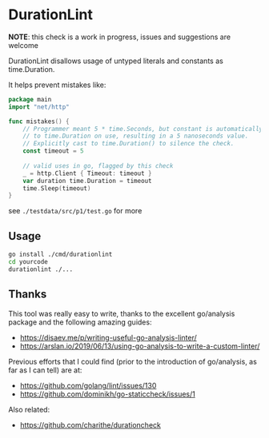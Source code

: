 # DurationLint

**NOTE**: this check is a work in progress, issues and suggestions are welcome 

DurationLint disallows usage of untyped literals and constants as time.Duration.

It helps prevent mistakes like:

```go
package main
import "net/http"

func mistakes() {
	// Programmer meant 5 * time.Seconds, but constant is automatically promoted
	// to time.Duration on use, resulting in a 5 nanoseconds value.
	// Explicitly cast to time.Duration() to silence the check.
	const timeout = 5
	
	// valid uses in go, flagged by this check
	_ = http.Client { Timeout: timeout }
	var duration time.Duration = timeout
	time.Sleep(timeout)
}
```

see `./testdata/src/p1/test.go` for more

## Usage

```bash
go install ./cmd/durationlint
cd yourcode
durationlint ./...
```

## Thanks

This tool was really easy to write, thanks to the excellent go/analysis package and the following amazing guides:

- https://disaev.me/p/writing-useful-go-analysis-linter/
- https://arslan.io/2019/06/13/using-go-analysis-to-write-a-custom-linter/

Previous efforts that I could find (prior to the introduction of go/analysis, as far as I can tell) are at:

- https://github.com/golang/lint/issues/130
- https://github.com/dominikh/go-staticcheck/issues/1

Also related:

- https://github.com/charithe/durationcheck

